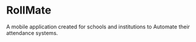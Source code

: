 # RollMate
A mobile application created for schools and institutions to Automate their attendance systems.
